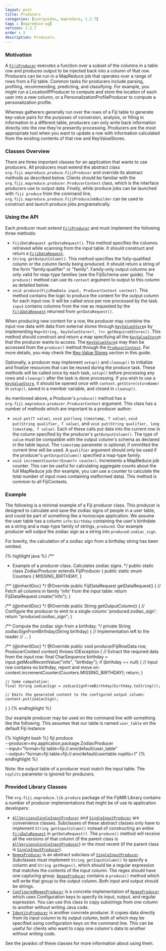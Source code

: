 ```yaml
---
layout: post
title: Producers
categories: [userguides, mapreduce, 1.2.7]
tags : [mapreduce-ug]
version: 1.2.7
order : 3
description: Producers.
---
```


### Motivation

A [`FijiProducer`]({{site.api_mr_1_2_7}}/produce/FijiProducer.html) executes a function over a subset
of the columns in a table row and produces output to be injected back into a column of that row.
Producers can be run in a MapReduce job that operates over a range of rows from a Fiji table.
Common tasks for producers include parsing, profiling, recommending, predicting, and classifying.
For example, you might run a LocationIPProducer to compute and store the location of each user into
a new column, or a PersonalizationProfileProducer to compute a personalization profile.

Whereas gatherers generally run over the rows of a Fiji table to generate key-value pairs for the
purposes of conversion, analysis, or filling in information in a different table, producers can only
write back information directly into the row they're presently processing. Producers are the most
appropriate tool when you want to update a row with information calculated from the existing
contents of that row and KeyValueStores.

### Classes Overview

There are three important classes for an application that wants to use producers. All producers must
extend the abstract class `org.fiji.mapreduce.produce.FijiProducer` and override its abstract
methods as described below. Clients should be familiar with the
`org.fiji.mapreduce.producer.ProducerContext` class, which is the interface producers use to output
data. Finally, while produce jobs can be launched with `fiji produce` from the command line,
`org.fiji.mapreduce.produce.FijiProduceJobBuilder` can be used to construct and launch produce jobs
programatically.

### Using the API

Each producer must extend [`FijiProducer`]({{site.api_mr_1_2_7}}/produce/FijiProducer.html) and must
implement the following three methods:

 * `FijiDataRequest getDataRequest()`. This method specifies the columns retrieved while scanning
   from the input table. It should construct and return a
   [`FijiDataRequest`]({{site.api_schema_1_4_1}}/FijiDataRequest.html).
 * `String getOutputColumn()`. This method specifies the fully-qualified column or the column family
   being produced. It should return a string of the form "family:qualifier" or "family".
   Family-only output columns are only valid for map-type families (see the FijiSchema user guide).
   The `produce()` method can use its `context` argument to output to this column as detailed below.
 * `void produce(FijiRowData input, ProducerContext context)`. This method contains the logic to
   produce the content for the output column for each input row. It will be called once per row
   processed by the task. `input` contains columns from the row as requested by the
   [`FijiDataRequest`]({{site.api_schema_1_4_1}}/FijiDataRequest.html) returned from
   `getDataRequest()`.

When producing new content for a row, the producer may combine the input row data with data from
external stores through [`KeyValueStore`]({{site.api_mr_1_2_7}}/kvstore/KeyValueStore.html)s by
implementing `Map<String, KeyValueStore<?, ?>> getRequiredStores()`. This method should construct
and return a map specifying all the
[`KeyValueStore`]({{site.api_mr_1_2_7}}/kvstore/KeyValueStore.html)s that the producer wants to
access. The [`KeyValueStore`]({{site.api_mr_1_2_7}}/kvstore/KeyValueStore.html)s may then be accessed
from the `produce()` method through the
[`ProducerContext`]({{site.api_mr_1_2_7}}/produce/ProducerContext.html). For more details, you may
check the [Key-Value Stores]({{site.userguide_mapreduce_1_2_7}}/key-value-stores) section in this
guide.

Optionally, a producer may implement `setup()` and `cleanup()` to initialize and finalize resources
that can be reused during the produce task.  These methods will be called once by each task,
`setup()` before processing any rows and `cleanup()` after the task is done processing. If you wish
to use a [`KeyValueStore`]({{site.api_mr_1_2_7}}/kvstore/KeyValueStore.html), it should be opened once
with `context.getStore(storeName)` in `setup()`, saved in a member variable, and closed in
`cleanup()`.

As mentioned above, a Producer's `produce()` method has a
`org.fiji.mapreduce.producer.ProducerContext` argument. This class has a number of methods which are
important to a producer author:

* `void put(T value)`, `void put(long timestamp, T value)`, `void put(String qualifier, T value)`,
  and `void put(String qualifier, long timestamp, T value)`. Each of these calls put data into the
  current row in the column specified by the producer's `getOutputColumn()`. The type of `value`
  must be compatible with the output column's schema as declared in the table layout. The `timestamp`
  parameter is optional; if ommitted the current time will be used. A `qualifier` argument should
  only be used if the producer's `getOutputColumn()` specified a map-type family.
* `void incrementCounter(Enum<?> counter)`. Increments a MapReduce job counter. This can be useful
  for calculating aggregate counts about the full MapReduce job (for example, you can use a counter
  to calculate the total number of input rows containing malformed data). This method is common to
  all FijiContexts.

### Example

The following is a minimal example of a Fiji producer class. This producer is designed to calculate
and save the zodiac signs of people in a user table, and could be part of something like a horoscope
application. We assume the user table has a column `info:birthday` containing the user's birthdate
as a string and a map-type family of strings, `produced`. Our example producer will output the
zodiac sign as a string into `produced:zodiac_sign`.

For brevity, the calculation of a zodiac sign from a birthday string has been omitted.

{% highlight java %}
/**
 * Example of a producer class. Calculates zodiac signs.
 */
public static class ZodiacProducer extends FijiProducer {
  public static enum Counters {
    MISSING_BIRTHDAY,
  }

  /** {@inheritDoc} */
  @Override
  public FijiDataRequest getDataRequest() {
    // Fetch all columns in family 'info' from the input table:
    return FijiDataRequest.create("info");
  }

  /** {@inheritDoc} */
  @Override
  public String getOutputColumn() {
    // Configure the producer to emit to a single column 'produced:zodiac_sign':
    return "produced:zodiac_sign";
  }

  /** Compute the zodiac sign from a birthday. */
  private String zodiacSignFromBirthday(String birthday) {
    // Implementation left to the reader
    // …
  }

  /** {@inheritDoc} */
  @Override
  public void produce(FijiRowData row, ProducerContext context) throws IOException {
    // Extract the required data from the input row:
    final CharSequence birthday = input.getMostRecentValue("info", "birthday");
    if (birthday == null) {
      // Input row contains no birthday, report and move on:
      context.incrementCounter(Counters.MISSING_BIRTHDAY);
      return;
    }

    // Some computation:
    final String zodiacSign = zodiacSignFromBirthday(birthday.toString());

    // Emits the generated content to the configured output column:
    context.put(zodiacSign);
  }
}
{% endhighlight %}

Our example producer may be used on the command line with something like the following. This assumes
that our table is named `user_table` on the default Fiji instance

{% highlight bash %}
fiji produce \
    --producer=my.application.package.ZodiacProducer \
    --input="format=fiji table=fiji://.env/default/user_table" \
    --output="format=fiji table=fiji://.env/default/usertable nsplits=1"
{% endhighlight %}

Note: the output table of a producer must match the input table. The `nsplits` parameter is ignored
for producers.

### Provided Library Classes

The `org.fiji.mapreduce.lib.produce` package of the FijiMR Library contains a number of
producer implementations that might be of use to application developers:

* [`AllVersionsSingleInputProducer`]({{site.api_mrlib_1_1_6}}/produce/AllVersionsSingleInputProducer.html)
  and [`SingleInputProducer`]({{site.api_mrlib_1_1_6}}/produce/SingleInputProducer.html) are
  convenience classes. Subclasses of these abstract classes only have to implement `String
  getInputColumn()` instead of constructing an entire
  [`FijiDataRequest`]({{site.api_schema_1_4_1}}/FijiDataRequest.html) in `getDataRequest()`. The
  `produce()` method will receive all the versions of that column (if the parent class is
  [`AllVersionsSingleInputProducer`]({{site.api_mrlib_1_1_6}}/produce/AllVersionsSingleInputProducer.html))
  or the most recent (if the parent class is
  [`SingleInputProducer`]({{site.api_mrlib_1_1_6}}/produce/SingleInputProducer.html)).
* [`RegexProducer`]({{site.api_mrlib_1_1_6}}/produce/RegexProducer.html) is an abstract subclass of
  [`SingleInputProducer`]({{site.api_mrlib_1_1_6}}/produce/SingleInputProducer.html). Subclasses must
  implement `String getInputColumn()` to specify a column and `String getRegex()`, which should be a
  regular expression that matches the contents of the input column. The regex should have one
  capturing group. [`RegexProducer`]({{site.api_mrlib_1_1_6}}/produce/RegexProducer.html) contains a
  `produce()` method which will write that group to the output column. Both input and output should
  be strings.
* [`ConfiguredRegexProducer`]({{site.api_mrlib_1_1_6}}/produce/ConfiguredRegexProducer.html) is a
  concrete implementation of [`RegexProducer`]({{site.api_mrlib_1_1_6}}/produce/RegexProducer.html)
  which uses Configuration keys to specify its input, output, and regular expression. You can use
  this class to copy substrings from one column to another without writing Java code.
* [`IdentityProducer`]({{site.api_mrlib_1_1_6}}/produce/IdentityProducer.html) is another concrete
  producer. It copies data directly from its input column to its output column, both of which may be
  specified using configuration keys on the command line. This can be useful for clients who want to
  copy one column's data to another without writing code.

See the javadoc of these classes for more information about using them.
